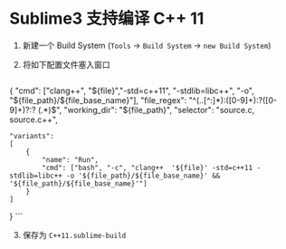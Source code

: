 Sublime3 支持编译 C++ 11
=======================

1. 新建一个 Build System (`Tools` -> `Build System` -> `new Build System`)
2. 将如下配置文件塞入窗口

    ```json
{
    "cmd": ["clang++", "${file}","-std=c++11", "-stdlib=libc++", "-o", "${file_path}/${file_base_name}"],
    "file_regex": "^(..[^:]*):([0-9]+):?([0-9]+)?:? (.*)$",
    "working_dir": "${file_path}",
    "selector": "source.c, source.c++",
 
    "variants":
    [
        {
            "name": "Run",
            "cmd": ["bash", "-c", "clang++  '${file}' -std=c++11 -stdlib=libc++ -o '${file_path}/${file_base_name}' && '${file_path}/${file_base_name}'"]
        }
    ]
}
    ```

3. 保存为 `C++11.sublime-build`